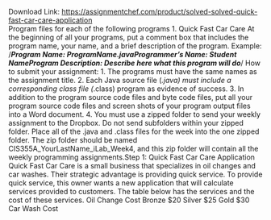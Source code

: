 Download Link: https://assignmentchef.com/product/solved-solved-quick-fast-car-care-application
<br>
Program files for each of the following programs 1. Quick Fast Car Care At the beginning of all your programs, put a comment box that includes the program name, your name, and a brief description of the program. Example: /***********************************************************************Program Name: ProgramName.javaProgrammer’s Name: Student NameProgram Description: Describe here what this program will do***********************************************************************/ How to submit your assignment: 1. The programs must have the same names as the assignment title. 2. Each Java source file (*.java) must include a corresponding class file (*.class) program as evidence of success. 3. In addition to the program source code files and byte code files, put all your program source code files and screen shots of your program output files into a Word document. 4. You must use a zipped folder to send your weekly assignment to the Dropbox. Do not send subfolders within your zipped folder. Place all of the .java and .class files for the week into the one zipped folder. The zip folder should be named CIS355A_YourLastName_iLab_Week4, and this zip folder will contain all the weekly programming assignments.Step 1: Quick Fast Car Care Application Quick Fast Car Care is a small business that specializes in oil changes and car washes. Their strategic advantage is providing quick service. To provide quick service, this owner wants a new application that will calculate services provided to customers. The table below has the services and the cost of these services. Oil Change Cost Bronze $20 Silver $25 Gold $30 Car Wash Cost